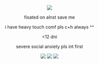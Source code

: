 <p text align=center>
<image src=https://files.catbox.moe/jde4om.gif> </p>
<p text align=center>
fixated on alnst save me </p>
<p text align=center> i have heavy touch comf pls c+h always ^^ </p>
<p text align=center> <12 dni </p>
<p text align=center> severe social anxiety pls int first </p>

<p text align=center>
<image src=https://files.catbox.moe/k4ra1m.png> <image src=https://files.catbox.moe/cynf91.png> <image src=https://files.catbox.moe/zb59qp.png> </p>
